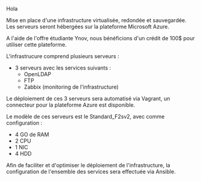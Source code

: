 Hola

Mise en place d'une infrastructure virtualisée, redondée et sauvegardée.
Les serveurs seront hébergées sur la plateforme Microsoft Azure.

A l'aide de l'offre étudiante Ynov, nous bénéficions d'un crédit de 100$ pour utiliser cette plateforme.

L'infrastrucure comprend plusieurs serveurs : 

- 3 serveurs avec les services suivants :
  - OpenLDAP
  - FTP
  - Zabbix (monitoring de l'infrastructure)
  
Le déploiement de ces 3 serveurs sera automatisé via Vagrant, un connecteur pour la plateforme Azure est disponible.

Le modèle de ces serveurs est le Standard_F2sv2, avec comme configuration : 
  - 4 GO de RAM
  - 2 CPU
  - 1 NIC
  - 4 HDD

Afin de faciliter et d'optimiser le déploiement de l'infrastructure, la configuration de l'ensemble des services sera effectuée via Ansible.
